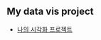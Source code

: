## My data vis project

- [나의 시각화 프로젝트](https://github.com/minasong621/my-data-vis-project/mydata.html)